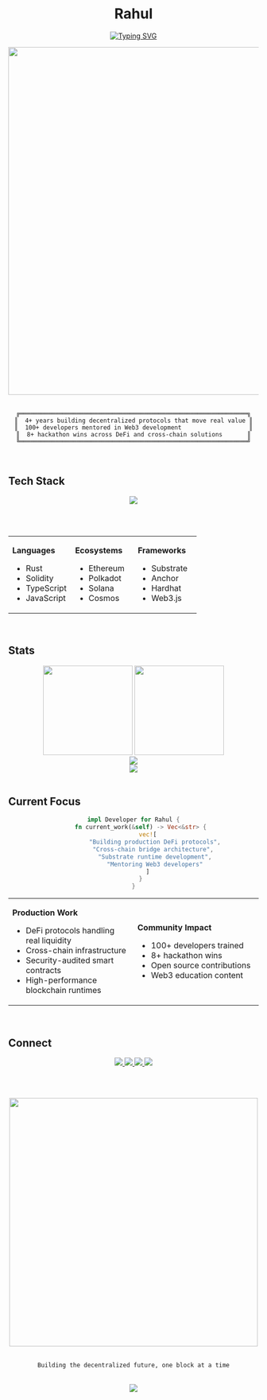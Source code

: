 <div align="center">

# Rahul

[![Typing SVG](https://readme-typing-svg.herokuapp.com?font=JetBrains+Mono&size=24&duration=3000&pause=1000&color=00D9FF&center=true&vCenter=true&width=500&lines=Blockchain+Developer;DeFi+Protocol+Builder;Cross-chain+Explorer;Web3+Educator)](https://git.io/typing-svg)

<img src="https://user-images.githubusercontent.com/74038190/212284100-561aa473-3905-4a80-b561-0d28506553ee.gif" width="700">

</div>

<br>

<div align="center">

```ascii
╔════════════════════════════════════════════════════════════════╗
║  4+ years building decentralized protocols that move real value ║
║  100+ developers mentored in Web3 development                   ║
║  8+ hackathon wins across DeFi and cross-chain solutions       ║
╚════════════════════════════════════════════════════════════════╝
```

</div>

<br>

## Tech Stack

<div align="center">

<img src="https://skillicons.dev/icons?i=rust,solidity,js,ts,nodejs,ethereum,solana,react,nextjs,docker&theme=dark" />

<br><br>

<table>
<tr>
<td valign="top" width="33%">

**Languages**
- Rust
- Solidity  
- TypeScript
- JavaScript

</td>
<td valign="top" width="33%">

**Ecosystems**
- Ethereum
- Polkadot  
- Solana
- Cosmos

</td>
<td valign="top" width="33%">

**Frameworks**
- Substrate
- Anchor
- Hardhat
- Web3.js

</td>
</tr>
</table>

</div>

<br>

## Stats

<div align="center">

<img height="180em" src="https://github-readme-stats.vercel.app/api?username=andropixels&show_icons=true&theme=tokyonight&hide_border=true&count_private=true" />
<img height="180em" src="https://github-readme-stats.vercel.app/api/top-langs/?username=andropixels&layout=compact&theme=tokyonight&hide_border=true" />

<br>

<img src="https://github-readme-streak-stats.herokuapp.com/?user=andropixels&theme=tokyonight&hide_border=true" />

<br>

<img src="https://github-readme-activity-graph.vercel.app/graph?username=andropixels&theme=tokyo-night&hide_border=true&area=true" />

</div>

<br>

## Current Focus

<div align="center">

```rust
impl Developer for Rahul {
    fn current_work(&self) -> Vec<&str> {
        vec![
            "Building production DeFi protocols",
            "Cross-chain bridge architecture", 
            "Substrate runtime development",
            "Mentoring Web3 developers"
        ]
    }
}
```

</div>

<table>
<tr>
<td width="50%">

**Production Work**
- DeFi protocols handling real liquidity
- Cross-chain infrastructure 
- Security-audited smart contracts
- High-performance blockchain runtimes

</td>
<td width="50%">

**Community Impact**  
- 100+ developers trained
- 8+ hackathon wins
- Open source contributions
- Web3 education content

</td>
</tr>
</table>

<br>

## Connect

<div align="center">

<a href="https://twitter.com/andropixels">
<img src="https://img.shields.io/badge/Twitter-000000?style=for-the-badge&logo=x&logoColor=white" />
</a>
<a href="https://linkedin.com/in/andropixels">
<img src="https://img.shields.io/badge/LinkedIn-0077B5?style=for-the-badge&logo=linkedin&logoColor=white" />
</a>
<a href="https://discord.gg/andropixels">
<img src="https://img.shields.io/badge/Discord-5865F2?style=for-the-badge&logo=discord&logoColor=white" />
</a>
<a href="mailto:your.email@example.com">
<img src="https://img.shields.io/badge/Email-EA4335?style=for-the-badge&logo=gmail&logoColor=white" />
</a>

<br><br>

<img src="https://user-images.githubusercontent.com/74038190/212284087-bbe7e430-757e-4901-90bf-4cd2ce3e1852.gif" width="500">

</div>

<div align="center">

<br>

```
Building the decentralized future, one block at a time
```

<br>

<img src="https://capsule-render.vercel.app/api?type=waving&color=gradient&customColorList=6,11,20&height=150&section=footer&text=&fontSize=42&fontColor=fff&animation=twinkling" />

</div>